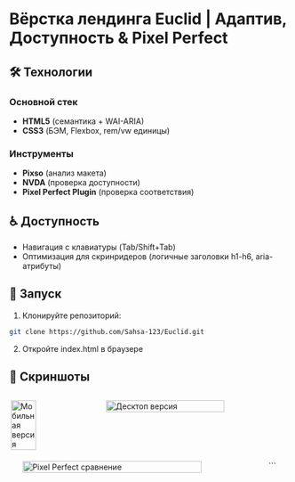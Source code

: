 # Вёрстка лендинга Euclid | Адаптив, Доступность & Pixel Perfect

## 🛠 Технологии

### Основной стек
- **HTML5** (семантика + WAI-ARIA)
- **CSS3** (БЭМ, Flexbox, rem/vw единицы)

### Инструменты
- **Pixso** (анализ макета)
- **NVDA** (проверка доступности)
- **Pixel Perfect Plugin** (проверка соответствия)

## ♿ Доступность
- Навигация с клавиатуры (Tab/Shift+Tab)  
- Оптимизация для скринридеров (логичные заголовки h1-h6, aria-атрибуты)  

## 🚀 Запуск
1. Клонируйте репозиторий:
```bash
git clone https://github.com/Sahsa-123/Euclid.git
```
2. Откройте index.html в браузере

## 📸 Скриншоты
<div style="display: flex; flex-wrap: wrap; gap: 20px; justify-content: center; margin: 30px 0;">
<img src="https://github.com/user-attachments/assets/a7db28d3-69c4-4c77-bdc3-a9a0c3ccf2a6" width="30%" alt="Мобильная версия"> 
<img src="https://github.com/user-attachments/assets/16e9f02a-5fec-4420-abb3-f9c8e5a80577" width="65%" alt="Десктоп версия"> 
<img src="https://github.com/user-attachments/assets/79b5527b-27be-43e7-95ea-4f1d0bb6fb55" width="80%" alt="Pixel Perfect сравнение"> </p> ```
</div>
